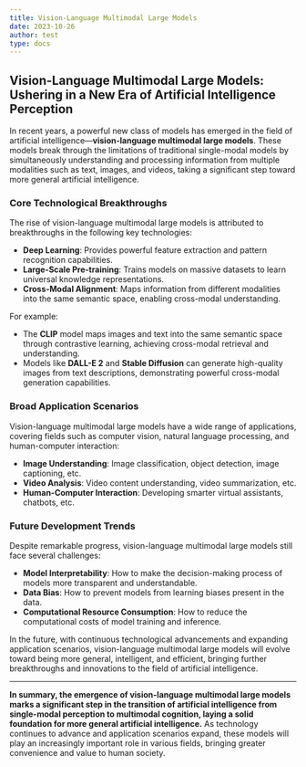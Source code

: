 ```yaml
---
title: Vision-Language Multimodal Large Models
date: 2023-10-26
author: test
type: docs
---
```


## Vision-Language Multimodal Large Models: Ushering in a New Era of Artificial Intelligence Perception

In recent years, a powerful new class of models has emerged in the field of artificial intelligence—**vision-language multimodal large models**. These models break through the limitations of traditional single-modal models by simultaneously understanding and processing information from multiple modalities such as text, images, and videos, taking a significant step toward more general artificial intelligence.

### Core Technological Breakthroughs

The rise of vision-language multimodal large models is attributed to breakthroughs in the following key technologies:

- **Deep Learning**: Provides powerful feature extraction and pattern recognition capabilities.
- **Large-Scale Pre-training**: Trains models on massive datasets to learn universal knowledge representations.
- **Cross-Modal Alignment**: Maps information from different modalities into the same semantic space, enabling cross-modal understanding.

For example:
- The **CLIP** model maps images and text into the same semantic space through contrastive learning, achieving cross-modal retrieval and understanding.
- Models like **DALL-E 2** and **Stable Diffusion** can generate high-quality images from text descriptions, demonstrating powerful cross-modal generation capabilities.

### Broad Application Scenarios

Vision-language multimodal large models have a wide range of applications, covering fields such as computer vision, natural language processing, and human-computer interaction:

- **Image Understanding**: Image classification, object detection, image captioning, etc.
- **Video Analysis**: Video content understanding, video summarization, etc.
- **Human-Computer Interaction**: Developing smarter virtual assistants, chatbots, etc.

### Future Development Trends

Despite remarkable progress, vision-language multimodal large models still face several challenges:

- **Model Interpretability**: How to make the decision-making process of models more transparent and understandable.
- **Data Bias**: How to prevent models from learning biases present in the data.
- **Computational Resource Consumption**: How to reduce the computational costs of model training and inference.

In the future, with continuous technological advancements and expanding application scenarios, vision-language multimodal large models will evolve toward being more general, intelligent, and efficient, bringing further breakthroughs and innovations to the field of artificial intelligence.

---

**In summary, the emergence of vision-language multimodal large models marks a significant step in the transition of artificial intelligence from single-modal perception to multimodal cognition, laying a solid foundation for more general artificial intelligence.** As technology continues to advance and application scenarios expand, these models will play an increasingly important role in various fields, bringing greater convenience and value to human society.